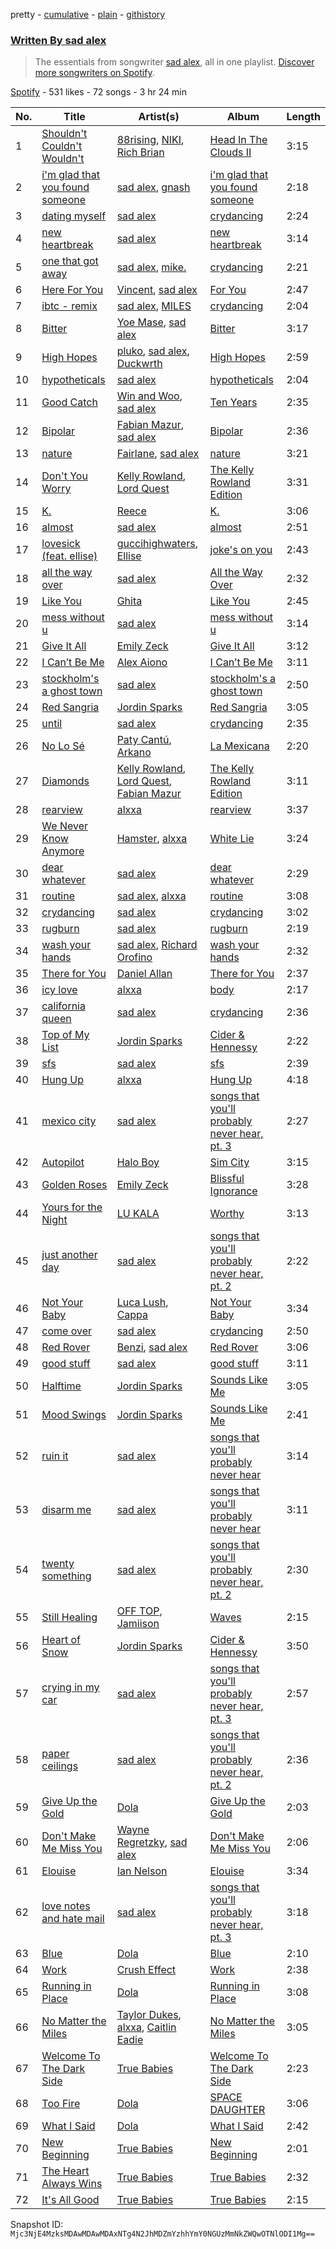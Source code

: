 pretty - [cumulative](/playlists/cumulative/37i9dQZF1EFG3OLQwpOmPq.md) - [plain](/playlists/plain/37i9dQZF1EFG3OLQwpOmPq) - [githistory](https://github.githistory.xyz/mackorone/spotify-playlist-archive/blob/main/playlists/plain/37i9dQZF1EFG3OLQwpOmPq)

### [Written By sad alex](https://open.spotify.com/playlist/37i9dQZF1EFG3OLQwpOmPq)

> The essentials from songwriter <a href="https://artists.spotify.com/songwriter/315bvK1m77RNynw5ycETfA">sad alex</a>, all in one playlist\. <a href="spotify:genre:0JQ5DAqbMKFSCjnQr8QZ3O">Discover more songwriters on Spotify</a>.

[Spotify](https://open.spotify.com/user/spotify) - 531 likes - 72 songs - 3 hr 24 min

| No. | Title | Artist(s) | Album | Length |
|---|---|---|---|---|
| 1 | [Shouldn't Couldn't Wouldn't](https://open.spotify.com/track/16ox7ZM0ozbzBOTjFecYuY) | [88rising](https://open.spotify.com/artist/1AhjOkOLkbHUfcHDSErXQs), [NIKI](https://open.spotify.com/artist/2kxP07DLgs4xlWz8YHlvfh), [Rich Brian](https://open.spotify.com/artist/2IDLDx25HU1nQMKde4n61a) | [Head In The Clouds II](https://open.spotify.com/album/7bOpX6Ilc9UCFmH9uGyUDy) | 3:15 |
| 2 | [i'm glad that you found someone](https://open.spotify.com/track/2dEeqbtc9uQ9YeMEhbgesL) | [sad alex](https://open.spotify.com/artist/3i8iJVU0mtgzbZsuF1AoJ3), [gnash](https://open.spotify.com/artist/3iri9nBFs9e4wN7PLIetAw) | [i'm glad that you found someone](https://open.spotify.com/album/4M8qEALk69QAu2QKFPREV6) | 2:18 |
| 3 | [dating myself](https://open.spotify.com/track/3kZQbfCHwsEqUzyguM0sDi) | [sad alex](https://open.spotify.com/artist/3i8iJVU0mtgzbZsuF1AoJ3) | [crydancing](https://open.spotify.com/album/5ih8vejY3A4nHGlsd2M1xD) | 2:24 |
| 4 | [new heartbreak](https://open.spotify.com/track/4QlWWP0p9zkVFnls5xoI35) | [sad alex](https://open.spotify.com/artist/3i8iJVU0mtgzbZsuF1AoJ3) | [new heartbreak](https://open.spotify.com/album/7oPhOoCsmqealichnE6389) | 3:14 |
| 5 | [one that got away](https://open.spotify.com/track/6D9tzZdTwuPMxVZ2gD6GqJ) | [sad alex](https://open.spotify.com/artist/3i8iJVU0mtgzbZsuF1AoJ3), [mike.](https://open.spotify.com/artist/5G9kmDLg3OeUyj8KVBLzbu) | [crydancing](https://open.spotify.com/album/5ih8vejY3A4nHGlsd2M1xD) | 2:21 |
| 6 | [Here For You](https://open.spotify.com/track/1CUv7UAUh3kYcjQzEoq5Sa) | [Vincent](https://open.spotify.com/artist/7ymczLNmjz6AVMGApVNWbB), [sad alex](https://open.spotify.com/artist/3i8iJVU0mtgzbZsuF1AoJ3) | [For You](https://open.spotify.com/album/5PfEtYfR13izbJCJZe3pj0) | 2:47 |
| 7 | [ibtc \- remix](https://open.spotify.com/track/6ypSVHZWCXAk3siHdJOspd) | [sad alex](https://open.spotify.com/artist/3i8iJVU0mtgzbZsuF1AoJ3), [MILES](https://open.spotify.com/artist/5QqCSh9Ri3B7Tw6HNQkPQH) | [crydancing](https://open.spotify.com/album/5ih8vejY3A4nHGlsd2M1xD) | 2:04 |
| 8 | [Bitter](https://open.spotify.com/track/35NDUYJIRkuYsAw7h8Zbrr) | [Yoe Mase](https://open.spotify.com/artist/4IuWSIEfIed8aZb49YA4Cj), [sad alex](https://open.spotify.com/artist/3i8iJVU0mtgzbZsuF1AoJ3) | [Bitter](https://open.spotify.com/album/2e4yd8Fv3mYfpaIYeCAfzQ) | 3:17 |
| 9 | [High Hopes](https://open.spotify.com/track/0N3FvAOPKg4oGJLVshk72Y) | [pluko](https://open.spotify.com/artist/01qbSocTDAe2DmKayS89A5), [sad alex](https://open.spotify.com/artist/3i8iJVU0mtgzbZsuF1AoJ3), [Duckwrth](https://open.spotify.com/artist/6I3MElirhT5t6Kf7p0hGk9) | [High Hopes](https://open.spotify.com/album/1J3tAErrryLAG4ymvG1LV6) | 2:59 |
| 10 | [hypotheticals](https://open.spotify.com/track/1HI84AsI0wokonlV760TRT) | [sad alex](https://open.spotify.com/artist/3i8iJVU0mtgzbZsuF1AoJ3) | [hypotheticals](https://open.spotify.com/album/3VYNIeDemi3QCq5QDFwHo2) | 2:04 |
| 11 | [Good Catch](https://open.spotify.com/track/1aM1vmUvj3ki6VvEPMhnyP) | [Win and Woo](https://open.spotify.com/artist/2KPQ6PYAZapLEwMmkzbQxC), [sad alex](https://open.spotify.com/artist/3i8iJVU0mtgzbZsuF1AoJ3) | [Ten Years](https://open.spotify.com/album/6SsTlYzPQEcEXs3wB324sD) | 2:35 |
| 12 | [Bipolar](https://open.spotify.com/track/7yzWKViihM9g9ISBmX7ypy) | [Fabian Mazur](https://open.spotify.com/artist/5BBBDm18Y0TCRXZggaOnZG), [sad alex](https://open.spotify.com/artist/3i8iJVU0mtgzbZsuF1AoJ3) | [Bipolar](https://open.spotify.com/album/0d0EAuRcevYRKmeyNGQfig) | 2:36 |
| 13 | [nature](https://open.spotify.com/track/1a8BgdhsbE1a4tZfmKB6Qq) | [Fairlane](https://open.spotify.com/artist/3L7JnVovGbYSUmRyqhXMYO), [sad alex](https://open.spotify.com/artist/3i8iJVU0mtgzbZsuF1AoJ3) | [nature](https://open.spotify.com/album/1ojtegqub3YXbSq9YNj9lF) | 3:21 |
| 14 | [Don't You Worry](https://open.spotify.com/track/5PLh9vLtiBe3uTmMCOaFVZ) | [Kelly Rowland](https://open.spotify.com/artist/3AuMNF8rQAKOzjYppFNAoB), [Lord Quest](https://open.spotify.com/artist/1ckwRTxh0ESM12gYEUHf89) | [The Kelly Rowland Edition](https://open.spotify.com/album/0yVRzvvD1Wes1p4ffeZhhC) | 3:31 |
| 15 | [K.](https://open.spotify.com/track/1n4ngnAbnYsfvMRuDB6du3) | [Reece](https://open.spotify.com/artist/0znYdSCG2n7myCQ8BRsJqL) | [K.](https://open.spotify.com/album/13cjffeJAT5ITEH07iWsP5) | 3:06 |
| 16 | [almost](https://open.spotify.com/track/2TqAXfEi2xxvKAd2fCARUL) | [sad alex](https://open.spotify.com/artist/3i8iJVU0mtgzbZsuF1AoJ3) | [almost](https://open.spotify.com/album/567ogrtJ5uGutnemapW5xO) | 2:51 |
| 17 | [lovesick \(feat\. ellise\)](https://open.spotify.com/track/3KMvDzhXsVzXtTkwTfyaKh) | [guccihighwaters](https://open.spotify.com/artist/7EIOmfcBRSR63ZaUptkD09), [Ellise](https://open.spotify.com/artist/2FovgCfOwN9iqbkCBlKFdT) | [joke's on you](https://open.spotify.com/album/7m81PtaaFgg72fNkVvU5gF) | 2:43 |
| 18 | [all the way over](https://open.spotify.com/track/4kFoTDLdg7VjMPjWLdmqaC) | [sad alex](https://open.spotify.com/artist/3i8iJVU0mtgzbZsuF1AoJ3) | [All the Way Over](https://open.spotify.com/album/50ZpYz9MN9r17I9mMhC1d6) | 2:32 |
| 19 | [Like You](https://open.spotify.com/track/7p5MI2KnFzTmY31nrGWxki) | [Ghita](https://open.spotify.com/artist/0oZLmVQhyT6zFb7EjpJRrR) | [Like You](https://open.spotify.com/album/0HzVZc17Up2e3QR7dB3yHD) | 2:45 |
| 20 | [mess without u](https://open.spotify.com/track/6jrdQDuG6OiLvbBU7zL1b8) | [sad alex](https://open.spotify.com/artist/3i8iJVU0mtgzbZsuF1AoJ3) | [mess without u](https://open.spotify.com/album/4cGO1Zt2uM6G97rUIcQIJI) | 3:14 |
| 21 | [Give It All](https://open.spotify.com/track/53g2iXyDr5wAaQifpNsZCf) | [Emily Zeck](https://open.spotify.com/artist/696x5uEm1nV6xucEZNAbzH) | [Give It All](https://open.spotify.com/album/6dCdUkSiLM2H6zsWzu0wUa) | 3:12 |
| 22 | [I Can’t Be Me](https://open.spotify.com/track/6zu3Rz7BgVmeE7QD4DcWzN) | [Alex Aiono](https://open.spotify.com/artist/5KPJMJR9PCfMWSfco8i4W4) | [I Can’t Be Me](https://open.spotify.com/album/4LCZyfna7fJpsMstdTjbVX) | 3:11 |
| 23 | [stockholm's a ghost town](https://open.spotify.com/track/7cdXnczyweF4F6v7lfB8xh) | [sad alex](https://open.spotify.com/artist/3i8iJVU0mtgzbZsuF1AoJ3) | [stockholm's a ghost town](https://open.spotify.com/album/7yv0GU6bkJGMBxI0C4H6W1) | 2:50 |
| 24 | [Red Sangria](https://open.spotify.com/track/0rvBpvSy3on3VR1oDJ46sG) | [Jordin Sparks](https://open.spotify.com/artist/2AQjGvtT0pFYfxR3neFcvz) | [Red Sangria](https://open.spotify.com/album/3bNtHQhVXWiBq2lX07D7m1) | 3:05 |
| 25 | [until](https://open.spotify.com/track/7BNrGVWTLp7eoUfHGc9pT7) | [sad alex](https://open.spotify.com/artist/3i8iJVU0mtgzbZsuF1AoJ3) | [crydancing](https://open.spotify.com/album/5ih8vejY3A4nHGlsd2M1xD) | 2:35 |
| 26 | [No Lo Sé](https://open.spotify.com/track/2XcefXbBEpVDyPrPXDBhpc) | [Paty Cantú](https://open.spotify.com/artist/7K9rdoOJSiKXoVXPlSkGKT), [Arkano](https://open.spotify.com/artist/5ACyfaynUH9FpBaR8uZprQ) | [La Mexicana](https://open.spotify.com/album/3jvseqHtHdkQXMWDjsoT4C) | 2:20 |
| 27 | [Diamonds](https://open.spotify.com/track/1wfUGpVX8ufoTJpKOVctFt) | [Kelly Rowland](https://open.spotify.com/artist/3AuMNF8rQAKOzjYppFNAoB), [Lord Quest](https://open.spotify.com/artist/1ckwRTxh0ESM12gYEUHf89), [Fabian Mazur](https://open.spotify.com/artist/5BBBDm18Y0TCRXZggaOnZG) | [The Kelly Rowland Edition](https://open.spotify.com/album/0yVRzvvD1Wes1p4ffeZhhC) | 3:11 |
| 28 | [rearview](https://open.spotify.com/track/2MSAwuM5wRtyOlKsTOl6AY) | [alxxa](https://open.spotify.com/artist/6joS5ruCz1MSCWxJb8Yqjb) | [rearview](https://open.spotify.com/album/3m4yOqyElVb8RkJeDyciz8) | 3:37 |
| 29 | [We Never Know Anymore](https://open.spotify.com/track/1pGvJsyMFGB5jZmUblTe8x) | [Hamster](https://open.spotify.com/artist/0XfWtCWAgbbYP899ssoZSo), [alxxa](https://open.spotify.com/artist/6joS5ruCz1MSCWxJb8Yqjb) | [White Lie](https://open.spotify.com/album/4jrmj4Eqot3PzjjRL8HNyc) | 3:24 |
| 30 | [dear whatever](https://open.spotify.com/track/4kDVrzz871IGFeYwdweUYJ) | [sad alex](https://open.spotify.com/artist/3i8iJVU0mtgzbZsuF1AoJ3) | [dear whatever](https://open.spotify.com/album/5lxeZj31ST56LJXKMWQpvF) | 2:29 |
| 31 | [routine](https://open.spotify.com/track/05HBUzEgUCBc89i7pshnLK) | [sad alex](https://open.spotify.com/artist/3i8iJVU0mtgzbZsuF1AoJ3), [alxxa](https://open.spotify.com/artist/6joS5ruCz1MSCWxJb8Yqjb) | [routine](https://open.spotify.com/album/717BWqHWne4kvOvFaiZm8d) | 3:08 |
| 32 | [crydancing](https://open.spotify.com/track/5lnzgm4UQDiwrC5edZjGFp) | [sad alex](https://open.spotify.com/artist/3i8iJVU0mtgzbZsuF1AoJ3) | [crydancing](https://open.spotify.com/album/5ih8vejY3A4nHGlsd2M1xD) | 3:02 |
| 33 | [rugburn](https://open.spotify.com/track/0SzeLGLcyhzqoOANw7dRWu) | [sad alex](https://open.spotify.com/artist/3i8iJVU0mtgzbZsuF1AoJ3) | [rugburn](https://open.spotify.com/album/63bgr5IeQqGJlZBlYpgcsW) | 2:19 |
| 34 | [wash your hands](https://open.spotify.com/track/2jpM1xm3XkQRsPyQdcTbYM) | [sad alex](https://open.spotify.com/artist/3i8iJVU0mtgzbZsuF1AoJ3), [Richard Orofino](https://open.spotify.com/artist/3xXUZ2bPGudLudm2eBE7I0) | [wash your hands](https://open.spotify.com/album/4Gw0Ny1PuwGrKYmmHT8ZIL) | 2:32 |
| 35 | [There for You](https://open.spotify.com/track/5SMjLDinukPvhXnZkY3Uhf) | [Daniel Allan](https://open.spotify.com/artist/5JQ1XqKJ2Art01rF4tu1Ra) | [There for You](https://open.spotify.com/album/4mflxpzrTCEAc5KphX0B6o) | 2:37 |
| 36 | [icy love](https://open.spotify.com/track/56M81fLMWQMyTt6bZiEmT8) | [alxxa](https://open.spotify.com/artist/6joS5ruCz1MSCWxJb8Yqjb) | [body](https://open.spotify.com/album/2lmOpm49RrXP4RA677VV95) | 2:17 |
| 37 | [california queen](https://open.spotify.com/track/56PlKUHEtipIDiHbcZkU50) | [sad alex](https://open.spotify.com/artist/3i8iJVU0mtgzbZsuF1AoJ3) | [crydancing](https://open.spotify.com/album/5ih8vejY3A4nHGlsd2M1xD) | 2:36 |
| 38 | [Top of My List](https://open.spotify.com/track/4SxUmLltcw9E4GX3LJUTZf) | [Jordin Sparks](https://open.spotify.com/artist/2AQjGvtT0pFYfxR3neFcvz) | [Cider & Hennessy](https://open.spotify.com/album/7jYoJlj4s36tJTcVtdfqjC) | 2:22 |
| 39 | [sfs](https://open.spotify.com/track/0JnR8VnHPpeo2JfFlUGn7D) | [sad alex](https://open.spotify.com/artist/3i8iJVU0mtgzbZsuF1AoJ3) | [sfs](https://open.spotify.com/album/2eR1ow7k6QZqrCSMDoaHc2) | 2:39 |
| 40 | [Hung Up](https://open.spotify.com/track/5piGbFZr6mMi7jfVvQUzGC) | [alxxa](https://open.spotify.com/artist/6joS5ruCz1MSCWxJb8Yqjb) | [Hung Up](https://open.spotify.com/album/3lP2uvFc1EPkSL6Seyr6f5) | 4:18 |
| 41 | [mexico city](https://open.spotify.com/track/4yl95JyeOUopdg7GXlnY0o) | [sad alex](https://open.spotify.com/artist/3i8iJVU0mtgzbZsuF1AoJ3) | [songs that you'll probably never hear, pt\. 3](https://open.spotify.com/album/66MfxSBqQQD1NGyNY5mTs1) | 2:27 |
| 42 | [Autopilot](https://open.spotify.com/track/0UvNdJWO4jRxAHi8pAv20Z) | [Halo Boy](https://open.spotify.com/artist/3Bh0RCAQHnRUTJPBFVmjlj) | [Sim City](https://open.spotify.com/album/54wLYwAvsp61uxv4ciwYOZ) | 3:15 |
| 43 | [Golden Roses](https://open.spotify.com/track/6CLvWzSVYzYNO2ePEqaQNl) | [Emily Zeck](https://open.spotify.com/artist/696x5uEm1nV6xucEZNAbzH) | [Blissful Ignorance](https://open.spotify.com/album/6teRzD3N6CNwWYHgHQyOPc) | 3:28 |
| 44 | [Yours for the Night](https://open.spotify.com/track/3P3FB3ssbwmEh1byLcXa0E) | [LU KALA](https://open.spotify.com/artist/5R1cUyk9ysrruOo4ErpGjg) | [Worthy](https://open.spotify.com/album/6ImHqlbLXfWhPdP2l2toA9) | 3:13 |
| 45 | [just another day](https://open.spotify.com/track/7J5lMhBctps6q86jQGAsUl) | [sad alex](https://open.spotify.com/artist/3i8iJVU0mtgzbZsuF1AoJ3) | [songs that you'll probably never hear, pt\. 2](https://open.spotify.com/album/4rpvugPj65oevcSZTqRDjZ) | 2:22 |
| 46 | [Not Your Baby](https://open.spotify.com/track/7LnHlo1rCs71sFwqYHntVj) | [Luca Lush](https://open.spotify.com/artist/5oAjLXTvB7VDWn3Up9LYcQ), [Cappa](https://open.spotify.com/artist/1LCPvGsQVJUQE8oyIRihHh) | [Not Your Baby](https://open.spotify.com/album/1RIfhmMrslY6PJsre7QTY8) | 3:34 |
| 47 | [come over](https://open.spotify.com/track/7sg07HUwalXexpb0i0QPIm) | [sad alex](https://open.spotify.com/artist/3i8iJVU0mtgzbZsuF1AoJ3) | [crydancing](https://open.spotify.com/album/5ih8vejY3A4nHGlsd2M1xD) | 2:50 |
| 48 | [Red Rover](https://open.spotify.com/track/6omoJ2EWNrB7iwFKogOsBV) | [Benzi](https://open.spotify.com/artist/1dqyvasqrPO2j7VS8TOxDl), [sad alex](https://open.spotify.com/artist/3i8iJVU0mtgzbZsuF1AoJ3) | [Red Rover](https://open.spotify.com/album/5h10WaA0OwtGyq2u1pZkb4) | 3:06 |
| 49 | [good stuff](https://open.spotify.com/track/6mglSejg7jejo0thhHQvER) | [sad alex](https://open.spotify.com/artist/3i8iJVU0mtgzbZsuF1AoJ3) | [good stuff](https://open.spotify.com/album/7bLybHcr7HWEAMghCBIKZL) | 3:11 |
| 50 | [Halftime](https://open.spotify.com/track/0dYC9Xt3t8SfY0CdK1Vitk) | [Jordin Sparks](https://open.spotify.com/artist/2AQjGvtT0pFYfxR3neFcvz) | [Sounds Like Me](https://open.spotify.com/album/5JtVEQcCIuCuwnzndvF9Zp) | 3:05 |
| 51 | [Mood Swings](https://open.spotify.com/track/61MjxgY9B0UqkOM2Jt8tVV) | [Jordin Sparks](https://open.spotify.com/artist/2AQjGvtT0pFYfxR3neFcvz) | [Sounds Like Me](https://open.spotify.com/album/5JtVEQcCIuCuwnzndvF9Zp) | 2:41 |
| 52 | [ruin it](https://open.spotify.com/track/38zxMTxPyAwdwmr8M749hj) | [sad alex](https://open.spotify.com/artist/3i8iJVU0mtgzbZsuF1AoJ3) | [songs that you'll probably never hear](https://open.spotify.com/album/1B4TAPy6dm7AaZ8EnwVvcn) | 3:14 |
| 53 | [disarm me](https://open.spotify.com/track/7gcU9pn3ZOGzEnshKIeeH9) | [sad alex](https://open.spotify.com/artist/3i8iJVU0mtgzbZsuF1AoJ3) | [songs that you'll probably never hear](https://open.spotify.com/album/1B4TAPy6dm7AaZ8EnwVvcn) | 3:11 |
| 54 | [twenty something](https://open.spotify.com/track/3ZQDiTdMdujWmiwUOi8DUQ) | [sad alex](https://open.spotify.com/artist/3i8iJVU0mtgzbZsuF1AoJ3) | [songs that you'll probably never hear, pt\. 2](https://open.spotify.com/album/4rpvugPj65oevcSZTqRDjZ) | 2:30 |
| 55 | [Still Healing](https://open.spotify.com/track/53VZW4XxtnqlMLI08YrmYb) | [OFF TOP](https://open.spotify.com/artist/1qfVE7DbB6U9djizm6Qtsl), [Jamiison](https://open.spotify.com/artist/1Agg6zZOXNBJiWNBrOGA9a) | [Waves](https://open.spotify.com/album/4DwTCENDrvdFJVB5odaxiI) | 2:15 |
| 56 | [Heart of Snow](https://open.spotify.com/track/3WaITDWjpDyZb0S6Y4PV3c) | [Jordin Sparks](https://open.spotify.com/artist/2AQjGvtT0pFYfxR3neFcvz) | [Cider & Hennessy](https://open.spotify.com/album/7jYoJlj4s36tJTcVtdfqjC) | 3:50 |
| 57 | [crying in my car](https://open.spotify.com/track/0a593TcPTKixO9Melp5p8A) | [sad alex](https://open.spotify.com/artist/3i8iJVU0mtgzbZsuF1AoJ3) | [songs that you'll probably never hear, pt\. 3](https://open.spotify.com/album/66MfxSBqQQD1NGyNY5mTs1) | 2:57 |
| 58 | [paper ceilings](https://open.spotify.com/track/40a9j0j933mlcCEgokySHT) | [sad alex](https://open.spotify.com/artist/3i8iJVU0mtgzbZsuF1AoJ3) | [songs that you'll probably never hear, pt\. 2](https://open.spotify.com/album/4rpvugPj65oevcSZTqRDjZ) | 2:36 |
| 59 | [Give Up the Gold](https://open.spotify.com/track/5j9jatJTdfmJKJ7tFYbf32) | [Dola](https://open.spotify.com/artist/7zV7uaFYItDZduoF0E9XRK) | [Give Up the Gold](https://open.spotify.com/album/0qpYNafkpUcFR6OFRCQcGL) | 2:03 |
| 60 | [Don't Make Me Miss You](https://open.spotify.com/track/607gOHvtj1UmM6youCL7aG) | [Wayne Regretzky](https://open.spotify.com/artist/1afYZ4zkRfwrgjz0OVhy1v), [sad alex](https://open.spotify.com/artist/3i8iJVU0mtgzbZsuF1AoJ3) | [Don't Make Me Miss You](https://open.spotify.com/album/6JFoyy1Ndxe0dhjWROVmzP) | 2:06 |
| 61 | [Elouise](https://open.spotify.com/track/2XHyh3INyHUK48Ums6ShOt) | [Ian Nelson](https://open.spotify.com/artist/0Qz341hUw2KNrPpassp9HQ) | [Elouise](https://open.spotify.com/album/06SBSILEyeDpD3kucveNMf) | 3:34 |
| 62 | [love notes and hate mail](https://open.spotify.com/track/7F25Xwb7FWYlx2GBj5i8Wv) | [sad alex](https://open.spotify.com/artist/3i8iJVU0mtgzbZsuF1AoJ3) | [songs that you'll probably never hear, pt\. 3](https://open.spotify.com/album/66MfxSBqQQD1NGyNY5mTs1) | 3:18 |
| 63 | [Blue](https://open.spotify.com/track/4FSVM0jbDn8cspWfuJ3srv) | [Dola](https://open.spotify.com/artist/7zV7uaFYItDZduoF0E9XRK) | [Blue](https://open.spotify.com/album/1yATfEBCy2ZuTSDpixl6VM) | 2:10 |
| 64 | [Work](https://open.spotify.com/track/7LHf7zXbYdBOcTN7ZrEPUs) | [Crush Effect](https://open.spotify.com/artist/5zH3mqX70eMohRdwUWY2XJ) | [Work](https://open.spotify.com/album/5spSfPDkIm0WdVfqieJi3s) | 2:38 |
| 65 | [Running in Place](https://open.spotify.com/track/4fJPDl0e9eftGofdO2cZea) | [Dola](https://open.spotify.com/artist/7zV7uaFYItDZduoF0E9XRK) | [Running in Place](https://open.spotify.com/album/7JQP3efrsVzxkB3mimXxAB) | 3:08 |
| 66 | [No Matter the Miles](https://open.spotify.com/track/2rHIarcktKShfbSTnd3V7c) | [Taylor Dukes](https://open.spotify.com/artist/4IKsiLmD4PNTbwVaEg3NSV), [alxxa](https://open.spotify.com/artist/6joS5ruCz1MSCWxJb8Yqjb), [Caitlin Eadie](https://open.spotify.com/artist/280gGNu14wG60HkEvvJ3p8) | [No Matter the Miles](https://open.spotify.com/album/1Dk3FGYitZV8U4CDI222hJ) | 3:05 |
| 67 | [Welcome To The Dark Side](https://open.spotify.com/track/6lCWOGO78tWFPiEgzFB2j6) | [True Babies](https://open.spotify.com/artist/3KcFt8EDGm7XBO9kPWt7sY) | [Welcome To The Dark Side](https://open.spotify.com/album/09e9JBmn3fH1rXHp9GmGOf) | 2:23 |
| 68 | [Too Fire](https://open.spotify.com/track/7Jk8iKurfAjKtwHJGKe4Wh) | [Dola](https://open.spotify.com/artist/7zV7uaFYItDZduoF0E9XRK) | [SPACE DAUGHTER](https://open.spotify.com/album/33IGC1O1gF3s6Dnn8kmbyE) | 3:06 |
| 69 | [What I Said](https://open.spotify.com/track/0EJtMx3EsBvwjRIADEQybR) | [Dola](https://open.spotify.com/artist/7zV7uaFYItDZduoF0E9XRK) | [What I Said](https://open.spotify.com/album/2fow3g80xPNbqTUs6QZhSM) | 2:42 |
| 70 | [New Beginning](https://open.spotify.com/track/6Ys6nrCN4SOZEwxoOCOSyH) | [True Babies](https://open.spotify.com/artist/3KcFt8EDGm7XBO9kPWt7sY) | [New Beginning](https://open.spotify.com/album/37LwwsRyDPVIXCEjmMU5ax) | 2:01 |
| 71 | [The Heart Always Wins](https://open.spotify.com/track/3bNXPv2uIbtc9x8YnGmjiY) | [True Babies](https://open.spotify.com/artist/3KcFt8EDGm7XBO9kPWt7sY) | [True Babies](https://open.spotify.com/album/1v8v5REyfAHmx0V202oTCk) | 2:32 |
| 72 | [It's All Good](https://open.spotify.com/track/7k4IoEjEyhWgITb1JoF3mO) | [True Babies](https://open.spotify.com/artist/3KcFt8EDGm7XBO9kPWt7sY) | [True Babies](https://open.spotify.com/album/1v8v5REyfAHmx0V202oTCk) | 2:15 |

Snapshot ID: `Mjc3NjE4MzksMDAwMDAwMDAxNTg4N2JhMDZmYzhhYmY0NGUzMmNkZWQwOTNlODI1Mg==`
